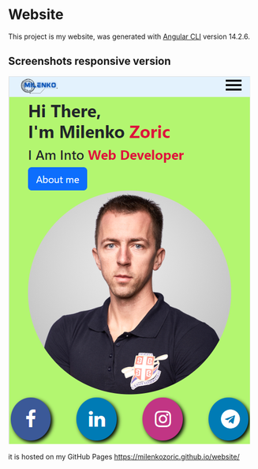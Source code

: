 # Website

This project is my website, was generated with [Angular CLI](https://github.com/angular/angular-cli) version 14.2.6.

## Screenshots responsive version

![Alt text](https://github.com/milenkozoric/website/blob/master/src/assets/UpWork_website_mobile.png "Optional title")



it is hosted on my GitHub Pages https://milenkozoric.github.io/website/

